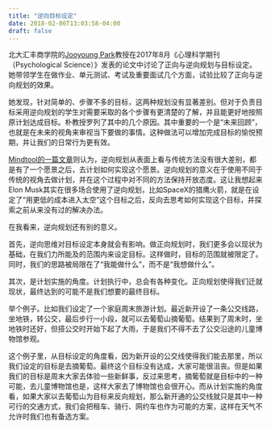 ```yaml
---
title: "逆向目标设定"
date: 2018-02-06T13:03:58-04:00
draft: false
---
```

北大汇丰商学院的[Jooyoung Park](http://english.phbs.pku.edu.cn/2014/fulltime_0817/65.html)教授在2017年8月《心理科学期刊（Psychological Science）》发表的论文中讨论了正向与逆向规划与目标设定。她带领学生在做作业、单元测试、考试及重要面试几个方面，试验比较了正向与逆向规划的效果。

她发现，针对简单的、步骤不多的目标，这两种规划没有显著差别。但对于负责目标采用逆向规划的学生对需要采取的各个步骤有更清楚的了解，并且能更好地按照原计划达成目标。朴教授罗列了其中的几个原因。其中重要的一个是“未来回顾”，也就是在未来的视角来审视当下要做的事情。这种做法可以增加完成目标的愉悦预期，并让我们的日常行为更有效。

[Mindtool的一篇文章](https://www.mindtools.com/pages/article/newHTE_84.htm)则认为，逆向规划从表面上看与传统方法没有很大差别，都是有了一个愿景之后，去计划如何实现这个愿景。逆向规划的意义在于使用不同于传统的视角去做计划，并在这个过程中对不同的方法保持开放态度。这让我想起来Elon Musk其实在很多场合使用了逆向规划，比如SpaceX的猎鹰火箭，就是在设定了“用更低的成本进入太空”这个目标之后，反向去思考如何实现这个目标，并探索之前从来没有过的解决办法。

在我看来，逆向规划还有别的意义。

首先，逆向思维对目标设定本身就会有影响。做正向规划时，我们更多会以现状为基础，在我们力所能及的范围内来设定目标。这样做时，目标的范围就被限定了。同时，我们的思路被局限在了“我能做什么”，而不是“我想做什么”。

其次，是计划实施的角度。计划执行中，总会有各种变化。正向规划使得我们迁就现状，最终达到的可能不是我们想要的最终目标。

举个例子。比如我们设定了一个家庭周末旅游计划。最近新开设了一条公交线路，坐地铁，转公交，最后步行一小段，就可以去葡萄山摘葡萄。结果到了周末时，坐地铁时还好，但搭公交时开始下起了大雨，于是我们不得不去了公交沿途的儿童博物馆参观。

这个例子里，从目标设定的角度看，因为新开设的公交线使得我们能去那里，所以我们设定的目标是去摘葡萄。最终这个目标没有达成，大家可能很沮丧。但是如果我们的目标是周末大家去体验一些新鲜事，反过来思考，摘葡萄就是目标中的一种可能，去儿童博物馆也是，这样大家去了博物馆也会很开心。而从计划实施的角度看，如果大家以去葡萄山为目标来反向规划，那么新开通的公交线就只是其中一种可行的交通方式，我们会把租车、骑行、网约车也作为可能的方案，这样在天气不允许时我们也有备选方案。
